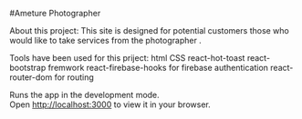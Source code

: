 #Ameture Photographer 


About this project:
This  site is designed  for potential customers those who would like to take services from the photographer .

Tools have been used for this priject:
html
CSS
react-hot-toast
react-bootstrap fremwork
react-firebase-hooks for firebase authentication
react-router-dom for routing

Runs the app in the development mode.\
Open [http://localhost:3000](http://localhost:3000) to view it in your browser.

